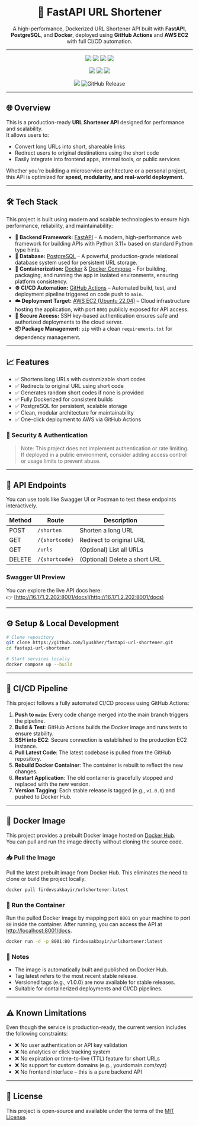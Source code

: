<h1 align="center">🔗 FastAPI URL Shortener</h1>

<p align="center">
A high-performance, Dockerized URL Shortener API built with <strong>FastAPI</strong>, <strong>PostgreSQL</strong>, and <strong>Docker</strong>, deployed using <strong>GitHub Actions</strong> and <strong>AWS EC2</strong> with full CI/CD automation.
</p>

---

<p align="center">
  <img src="https://github.com/lyushher/fastapi-url-shortener/actions/workflows/deploy.yml/badge.svg" />
  <img src="https://img.shields.io/badge/FastAPI-⚡-green" />
  <img src="https://img.shields.io/badge/Database-PostgreSQL-blue" />
  <img src="https://img.shields.io/badge/platform-ubuntu-lightgrey" />
</p>
<p align="center">
  <img src="https://img.shields.io/badge/Dockerized-Yes-blue?logo=docker" />
  <img src="https://img.shields.io/badge/python-3.11+-blue" />
  <img src="https://img.shields.io/docker/image-size/firdevsakbayir/urlshortener/latest" />
</p>
<p align="center">
  <img src="https://img.shields.io/github/license/lyushher/fastapi-url-shortener?color=yellow" />
  <img src="https://img.shields.io/github/v/release/lyushher/fastapi-url-shortener?color=success" alt="GitHub Release" />
</p>


---

## 🌐 Overview

This is a production-ready **URL Shortener API** designed for performance and scalability.  
It allows users to:

- Convert long URLs into short, shareable links
- Redirect users to original destinations using the short code
- Easily integrate into frontend apps, internal tools, or public services

Whether you're building a microservice architecture or a personal project,  
this API is optimized for **speed, modularity, and real-world deployment**.

---

## 🛠️ Tech Stack

This project is built using modern and scalable technologies to ensure high performance, reliability, and maintainability:

- **🚀 Backend Framework:** [FastAPI](https://fastapi.tiangolo.com/) – A modern, high-performance web framework for building APIs with Python 3.11+ based on standard Python type hints.
- **🐘 Database:** [PostgreSQL](https://www.postgresql.org/) – A powerful, production-grade relational database system used for persistent URL storage.
- **🐳 Containerization:** [Docker](https://www.docker.com/) & [Docker Compose](https://docs.docker.com/compose/) – For building, packaging, and running the app in isolated environments, ensuring platform consistency.
- **⚙️ CI/CD Automation:** [GitHub Actions](https://github.com/features/actions) – Automated build, test, and deployment pipeline triggered on code push to `main`.
- **☁️ Deployment Target:** [AWS EC2 (Ubuntu 22.04)](https://aws.amazon.com/ec2/) – Cloud infrastructure hosting the application, with port `8001` publicly exposed for API access.
- **🔐 Secure Access:** SSH key-based authentication ensures safe and authorized deployments to the cloud server.
- **📦 Package Management:** `pip` with a clean `requirements.txt` for dependency management.

---

## 📈 Features

- ✅ Shortens long URLs with customizable short codes
- ✅ Redirects to original URL using short code
- ✅ Generates random short codes if none is provided
- ✅ Fully Dockerized for consistent builds
- ✅ PostgreSQL for persistent, scalable storage
- ✅ Clean, modular architecture for maintainability
- ✅ One-click deployment to AWS via GitHub Actions

### 🔐 Security & Authentication

> Note: This project does not implement authentication or rate limiting.  
If deployed in a public environment, consider adding access control or usage limits to prevent abuse.

---

## 📡 API Endpoints

You can use tools like Swagger UI or Postman to test these endpoints interactively.

| Method | Route         | Description                   |
|--------|---------------|-------------------------------|
| POST   | `/shorten`    | Shorten a long URL            |
| GET    | `/{shortcode}`| Redirect to original URL      |
| GET    | `/urls`       | (Optional) List all URLs      |
| DELETE | `/{shortcode}`| (Optional) Delete a short URL |


### Swagger UI Preview

You can explore the live API docs here:  
👉 [http://16.171.2.202:8001/docs](http://16.171.2.202:8001/docs)

---

## ⚙️ Setup & Local Development

```bash
# Clone repository
git clone https://github.com/lyushher/fastapi-url-shortener.git
cd fastapi-url-shortener

# Start services locally
docker compose up --build

```

---

## 🔁 CI/CD Pipeline

This project follows a fully automated CI/CD process using GitHub Actions:

1. **Push to `main`**: Every code change merged into the main branch triggers the pipeline.
2. **Build & Test**: GitHub Actions builds the Docker image and runs tests to ensure stability.
3. **SSH into EC2**: Secure connection is established to the production EC2 instance.
4. **Pull Latest Code**: The latest codebase is pulled from the GitHub repository.
5. **Rebuild Docker Container**: The container is rebuilt to reflect the new changes.
6. **Restart Application**: The old container is gracefully stopped and replaced with the new version.
7. **Version Tagging**: Each stable release is tagged (e.g., `v1.0.0`) and pushed to Docker Hub.

---

## 🐳 Docker Image

This project provides a prebuilt Docker image hosted on [Docker Hub](https://hub.docker.com/repository/docker/firdevsakbayir/urlshortener).  
You can pull and run the image directly without cloning the source code.

### 📥 Pull the Image
Pull the latest prebuilt image from Docker Hub.
This eliminates the need to clone or build the project locally.
```bash
docker pull firdevsakbayir/urlshortener:latest
```

### 🚀 Run the Container
Run the pulled Docker image by mapping port `8001` on your machine to port `80` inside the container.
After running, you can access the API at [http://localhost:8001/docs](http://localhost:8001/docs).
```bash
docker run -d -p 8001:80 firdevsakbayir/urlshortener:latest
```

### 📎 Notes
- The image is automatically built and published on Docker Hub.
- Tag latest refers to the most recent stable release.
- Versioned tags (e.g., v1.0.0) are now available for stable releases.
- Suitable for containerized deployments and CI/CD pipelines.

  
---

## ⚠️ Known Limitations

Even though the service is production-ready, the current version includes the following constraints:

- ❌ No user authentication or API key validation  
- ❌ No analytics or click tracking system  
- ❌ No expiration or time-to-live (TTL) feature for short URLs  
- ❌ No support for custom domains (e.g., yourdomain.com/xyz)  
- ❌ No frontend interface – this is a pure backend API

---

## 📄 License

This project is open-source and available under the terms of the [MIT License](LICENSE).






